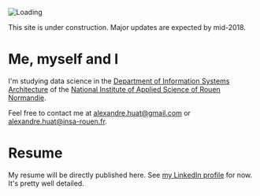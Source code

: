 ![Loading](https://media.giphy.com/media/JxjnBQs18d7wI/giphy.gif)

This site is under construction. Major updates are expected by mid-2018.

# **Me, myself and I**

I'm studying data science in the [Department of Information Systems Architecture](http://asi.insa-rouen.fr/?language=en)
of the [National Institute of Applied Science of Rouen Normandie](http://www.insa-rouen.fr/accueil/index_html/view?set_language=en).

Feel free to contact me at <alexandre.huat@gmail.com> or <alexandre.huat@insa-rouen.fr>.

# Resume

My resume will be directly published here.
See [my LinkedIn profile](https://www.linkedin.com/in/alexandre-huat/?locale=en_US) for now.
It's pretty well detailed.
